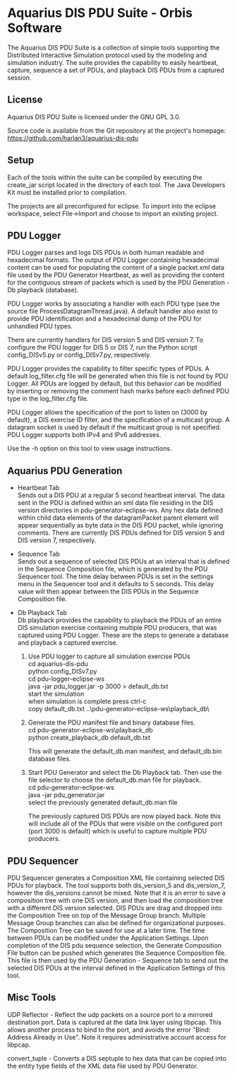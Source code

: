 Aquarius DIS PDU Suite - Orbis Software
=======================================
The Aquarius DIS PDU Suite is a collection of simple tools supporting the
Distributed Interactive Simulation protocol used by the modeling and simulation
industry.  The suite provides the capability to easily heartbeat, capture,
sequence a set of PDUs, and playback DIS PDUs from a captured session.

License
-------
Aquarius DIS PDU Suite is licensed under the GNU GPL 3.0.

Source code is available from the Git repository at the project's
homepage: https://github.com/harlan3/aquarius-dis-pdu

Setup
-----
Each of the tools within the suite can be compiled by executing the create_jar
script located in the directory of each tool. The Java Developers Kit must be
installed prior to compilation.

The projects are all preconfigured for eclipse.  To import into the eclipse 
workspace, select File->Import and choose to import an existing project.

PDU Logger
----------
PDU Logger parses and logs DIS PDUs in both human readable and hexadecimal
formats.  The output of PDU Logger containing hexadecimal content can be used
for populating the content of a single packet.xml data file used by the PDU 
Generator Heartbeat, as well as providing the content for the contiguous stream
of packets which is used by the PDU Generation - Db playback (database).

PDU Logger works by associating a handler with each PDU type (see the source
file ProcessDatagramThread.java).  A default handler also exist to provide PDU 
identification and a hexadecimal dump of the PDU for unhandled PDU types.

There are currently handlers for DIS version 5 and DIS version 7. To configure
the PDU logger for DIS 5 or DIS 7, run the Python script config_DISv5.py or
config_DISv7.py, respectively.

PDU Logger provides the capability to filter specific types of PDUs.  A default
log_filter.cfg file will be generated when this file is not found by PDU Logger.
All PDUs are logged by default, but this behavior can be modified by inserting
or removing the comment hash marks before each defined PDU type in the 
log_filter.cfg file.

PDU Logger allows the specification of the port to listen on (3000 by default),
a DIS exercise ID filter, and the specification of a multicast group.  A
datagram socket is used by default if the multicast group is not specified. PDU
Logger supports both IPv4 and IPv6 addresses.

Use the -h option on this tool to view usage instructions.

Aquarius PDU Generation
-----------------------
* Heartbeat Tab <br />
Sends out a DIS PDU at a regular 5 second heartbeat interval. The data sent in
the PDU is defined within an xml data file residing in the DIS version directories
in pdu-generator-eclipse-ws.  Any hex data defined within child data elements of 
the datagramPacket parent element will appear sequentially as byte data in the 
DIS PDU packet, while ignoring comments. There are currently DIS PDUs defined for 
DIS version 5 and DIS version 7, respectively.

* Sequence Tab <br />
Sends out a sequence of selected DIS PDUs at an interval that is defined in
the Sequence Composition file, which is generated by the PDU Sequencer tool.
The time delay between PDUs is set in the settings menu in the Sequencer tool
and it defaults to 5 seconds. This delay value will then appear between the
DIS PDUs in the Sequence Composition file.

* Db Playback Tab <br />
Db playback provides the capability to playback the PDUs of an entire DIS
simulation exercise containing multiple PDU producers, that was captured 
using PDU Logger.  These are the steps to generate a database and playback 
a captured exercise.

   1)  Use PDU logger to capture all simulation exercise PDUs <br />
       cd aquarius-dis-pdu <br />
       python config_DISv7.py <br />
       cd pdu-logger-eclipse-ws <br />
       java -jar pdu_logger.jar -p 3000 > default_db.txt <br />
       start the simulation <br />
       when simulation is complete press ctrl-c <br />
       copy default_db.txt ..\pdu-generator-eclipse-ws\playback_db\ <br />

   2)  Generate the PDU manifest file and binary database files. <br />
       cd pdu-generator-eclipse-ws\playback_db <br />
       python create_playback_db default_db.txt <br />

       This will generate the default_db.man manifest, and default_db.bin 
       database files.

   3)  Start PDU Generator and select the Db Playback tab. Then use the file
       selector to choose the default_db.man file for playback. <br />
       cd pdu-generator-eclipse-ws <br />
       java -jar pdu_generator.jar <br />
       select the previously generated default_db.man file <br />

       The previously captured DIS PDUs are now played back. Note this 
       will include all of the PDUs that were visible on the configured
       port (port 3000 is default) which is useful to capture multiple
       PDU producers.
       
PDU Sequencer
-------------
PDU Sequencer generates a Composition XML file containing selected DIS PDUs
for playback. The tool supports both dis_version_5 and dis_version_7, however
the dis_versions cannot be mixed. Note that it is an error to save a composition
tree with one DIS version, and then load the composition tree with a
different DIS version selected. DIS PDUs are drag and dropped into the
Composition Tree on top of the Message Group branch. Multiple Message Group 
branches can also be defined for organizational purposes. The Composition 
Tree can be saved for use at a later time. The time between PDUs can be 
modified under the Application Settings. Upon completion of the DIS pdu 
sequence selection, the Generate Composition File button can be pushed
which generates the Sequence Composition file. This file is then used by
the PDU Generation - Sequence tab to send out the selected DIS PDUs at the 
interval defined in the Application Settings of this tool.

Misc Tools
----------
UDP Reflector - Reflect the udp packets on a source port to a mirrored 
destination port. Data is captured at the data link layer using libpcap. This 
allows another process to bind to the port, and avoids the error "Bind: Address 
Already in Use". Note it requires administrative account access for libpcap.

convert_tuple - Converts a DIS septuple to hex data that can be copied into the
entity type fields of the XML data file used by PDU Generator.


